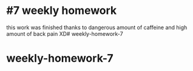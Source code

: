 # #7 weekly homework

this work was finished thanks to dangerous amount of caffeine and high amount of back pain XD# weekly-homework-7
# weekly-homework-7
